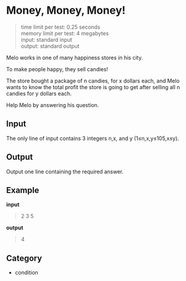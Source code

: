 # Money, Money, Money!
> time limit per test: 0.25 seconds  
> memory limit per test: 4 megabytes    
> input: standard input   
> output: standard output   

Melo works in one of many happiness stores in his city.

To make people happy, they sell candies!

The store bought a package of n candies, for x dollars each, and Melo wants to know the total profit the store is going to get after selling all n candies for y dollars each.

Help Melo by answering his question.

## Input
The only line of input contains 3 integers n,x, and y (1≤n,x,y≤105,x≤y).

## Output
Output one line containing the required answer.

## Example
**input**
> 2 3 5

**output**
> 4

## Category
* condition
